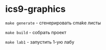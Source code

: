 # ics9-graphics

`make generate` - сгенерировать cmake листы

`make build` - собрать проект

`make lab1` - запустить 1-ую лабу

